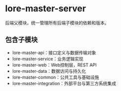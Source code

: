 # lore-master-server

后端父模块，统一管理所有后端子模块的依赖和版本。

## 包含子模块
- lore-master-api：接口定义与数据传输对象
- lore-master-service：业务逻辑实现
- lore-master-web：Web控制层，REST API
- lore-master-data：数据访问与持久化
- lore-master-common：公共工具与基础设施
- lore-master-integration：外部平台与第三方系统集成 